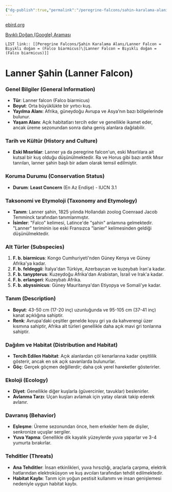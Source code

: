 ```yaml
---
{"dg-publish":true,"permalink":"/peregrine-falcons/sahin-karalama-alani/lanner-falcon-biyikli-dogan-falco-biarmicus/"}
---
```


[ebird.org ](https://ebird.org/species/lanfal1 )

[Bıyıklı Doğan (Google) Araması](https://www.google.com/search?q=Lanner+falcon&sourceid=chrome&ie=UTF-8)

`LIST link:: [[Peregrine Falcons/Şahin Karalama Alanı/Lanner Falcon = Bıyıklı doğan = (Falco biarmicus)\|Lanner Falcon = Bıyıklı doğan = (Falco biarmicus)]]
`
# **Lanner Şahin (Lanner Falcon)**

### **Genel Bilgiler (General Information)**

- **Tür**: Lanner falcon (Falco biarmicus)  
- **Boyut**: Orta büyüklükte bir yırtıcı kuş.  
- **Yayılma Alanı**: Afrika, güneydoğu Avrupa ve Asya’nın bazı bölgelerinde bulunur.  
- **Yaşam Alanı**: Açık habitatları tercih eder ve genellikle ikamet eder, ancak üreme sezonundan sonra daha geniş alanlara dağılabilir.

### **Tarih ve Kültür (History and Culture)**

- **Eski Mısırlılar**: Lanner ya da peregrine falcon'un, eski Mısırlılara ait kutsal bir kuş olduğu düşünülmektedir. Ra ve Horus gibi bazı antik Mısır tanrıları, lanner şahin başlı bir adam olarak temsil edilmiştir.

### **Koruma Durumu (Conservation Status)**

- **Durum**: **Least Concern** (En Az Endişe) - IUCN 3.1

### **Taksonomi ve Etymoloji (Taxonomy and Etymology)**

- **Tanım**: Lanner şahin, 1825 yılında Hollandalı zoolog Coenraad Jacob Temminck tarafından tanımlanmıştır.  
- **İsimler**: "Falco" kelimesi, Latince'de "şahin" anlamına gelmektedir. "Lanner" teriminin ise eski Fransızca "lanier" kelimesinden geldiği düşünülmektedir.

### **Alt Türler (Subspecies)**

1. **F. b. biarmicus**: Kongo Cumhuriyeti'nden Güney Kenya ve Güney Afrika'ya kadar.
2. **F. b. feldeggii**: İtalya'dan Türkiye, Azerbaycan ve kuzeybatı İran'a kadar.
3. **F. b. tanypterus**: Kuzeydoğu Afrika'dan Arabistan, İsrail ve Irak'a kadar.
4. **F. b. erlangeri**: Kuzeybatı Afrika.
5. **F. b. abyssinicus**: Güney Mauritanya'dan Etiyopya ve Somali'ye kadar.

### **Tanım (Description)**

- **Boyut**: 43-50 cm (17-20 inç) uzunluğunda ve 95-105 cm (37-41 inç) kanat açıklığına sahiptir.  
- **Renk**: Avrupa'daki çeşitler genelde koyu gri ya da kahverengi üzer kısmına sahiptir, Afrika alt türleri genellikle daha açık mavi gri tonlarına sahiptir.

### **Dağılım ve Habitat (Distribution and Habitat)**

- **Tercih Edilen Habitat**: Açık alanlardan çöl kenarlarına kadar çeşitlilik gösterir, ancak en sık açık savanlarda bulunurlar.  
- **Göç**: Gerçek göçmen değillerdir; daha çok yerel hareketler gösterirler.

### **Ekoloji (Ecology)**

- **Diyet**: Genellikle diğer kuşlarla (güvercinler, tavuklar) beslenirler.  
- **Avlanma Tarzı**: Uçan kuşları avlamak için yatay olarak takip ederek avlanır.

### **Davranış (Behavior)**

- **Eşleşme**: Üreme sezonundan önce, hem erkekler hem de dişiler, senkronize uçuşlar sergiler.  
- **Yuva Yapma**: Genellikle dik kayalık yüzeylerde yuva yaparlar ve 3-4 yumurta bırakırlar.

### **Tehditler (Threats)**

- **Ana Tehditler**: İnsan etkinlikleri, yuva hırsızlığı, araçlarla çarpma, elektrik hatlarından elektroküsyon ve kuş avcıları tarafından tehdit edilmektedir.  
- **Habitat Kaybı**: Tarım için yoğun pestisit kullanımı ve insan genişlemesi nedeniyle uygun habitat kaybı.

